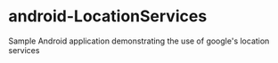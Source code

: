 # android-LocationServices
Sample Android application demonstrating the use of google's location services
